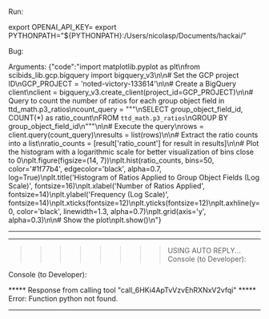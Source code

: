 Run:

export OPENAI_API_KEY=
export PYTHONPATH="${PYTHONPATH}:/Users/nicolasp/Documents/hackai/"

Bug: 

Arguments: 
{"code":"import matplotlib.pyplot as plt\nfrom scibids_lib.gcp.bigquery import bigquery_v3\n\n# Set the GCP project ID\nGCP_PROJECT = 'noted-victory-133614'\n\n# Create a BigQuery client\nclient = bigquery_v3.create_client(project_id=GCP_PROJECT)\n\n# Query to count the number of ratios for each group object field in ttd_math.p3_ratios\ncount_query = \"\"\"\nSELECT group_object_field_id, COUNT(*) as ratio_count\nFROM `ttd_math.p3_ratios`\nGROUP BY group_object_field_id\n\"\"\"\n\n# Execute the query\nrows = client.query(count_query)\nresults = list(rows)\n\n# Extract the ratio counts into a list\nratio_counts = [result['ratio_count'] for result in results]\n\n# Plot the histogram with a logarithmic scale for better visualization of bins close to 0\nplt.figure(figsize=(14, 7))\nplt.hist(ratio_counts, bins=50, color='#1f77b4', edgecolor='black', alpha=0.7, log=True)\nplt.title('Histogram of Ratios Applied to Group Object Fields (Log Scale)', fontsize=16)\nplt.xlabel('Number of Ratios Applied', fontsize=14)\nplt.ylabel('Frequency (Log Scale)', fontsize=14)\nplt.xticks(fontsize=12)\nplt.yticks(fontsize=12)\nplt.axhline(y=0, color='black', linewidth=1.3, alpha=0.7)\nplt.grid(axis='y', alpha=0.3)\n\n# Show the plot\nplt.show()\n"}
***********************************************************************

--------------------------------------------------------------------------------

>>>>>>>> USING AUTO REPLY...
Console (to Developer):

Console (to Developer):

***** Response from calling tool "call_6HKi4ApTvVzvEhRXNxV2vfqi" *****
Error: Function python not found.
**********************************************************************